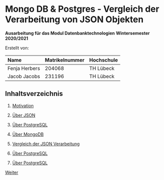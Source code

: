 # Mongo DB & Postgres - Vergleich der Verarbeitung von JSON Objekten 

__Ausarbeitung für das Modul Datenbanktechnologien__
__Wintersemester 2020/2021__ 

Erstellt von:

| Name          | Matrikelnummer | Hochschule |
| :------------ | :------------- | :--------- |
| Fenja Herbers | 204068         | TH Lübeck  |
| Jacob Jacobs  | 231196         | TH Lübeck  |



## Inhaltsverzeichnis

1. [Motivation](01_Motivation.md)

2. [ Über JSON](02_Ueber_JSON.md)

3. [Über PostgreSQL](03_Ueber_PostgreSQL.md)

4. [Über MongoDB](04_Ueber_MongoDB.md)

5. [Vergleich der JSON Verarbeitung](05_Vergleich_von_MongoDB_und_PostgreSQL.md)

6. [Über PostgreSQL](06_Fazit.md)

7. [Über PostgreSQL](07_Literaturverzeichnis.md)

   

[Weiter](02_Ueber_JSON.md)







